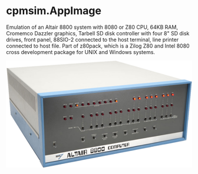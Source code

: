 # cpmsim.AppImage

Emulation of an Altair 8800 system with 8080 or Z80 CPU, 64KB RAM, Cromemco Dazzler graphics, Tarbell SD disk controller with four 8" SD disk drives, front panel, 88SIO-2 connected to the host terminal, line printer connected to host file. Part of z80pack, which is a Zilog Z80 and Intel 8080 cross development package for UNIX and Windows systems.
 
![](349-3492692_mic-torino-altair8800-8-bit-mikrocomputer-bausatz-mits.png)
